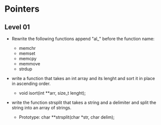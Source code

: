 # Pointers

## Level 01

* Rewrite the following functions append "al_" before the function name:
    * memchr
    * memset
    * memcpy
    * memmove
    * strdup

* write a function that takes an int array and its lenght and sort it in place in ascending order.
    * void isort(int **arr, size_t lenght);

* write the function strsplit that takes a string and a delimiter and split the string into an array of strings.
    * Prototype: char **strsplit(char *str, char delim);
